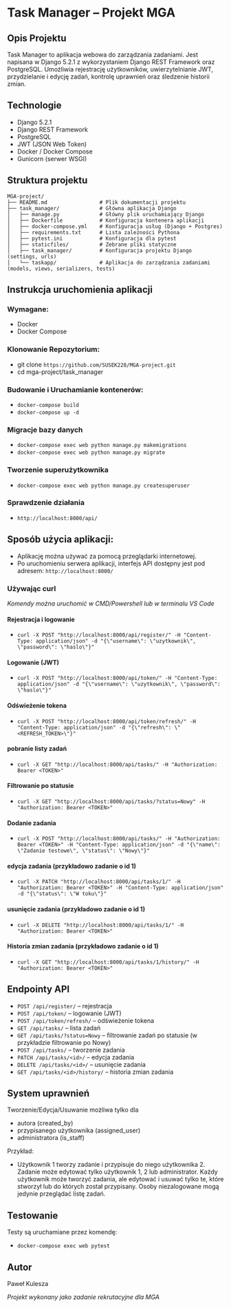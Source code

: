 # Task Manager – Projekt MGA

## Opis Projektu
Task Manager to aplikacja webowa do zarządzania zadaniami. Jest napisana w Django 5.2.1 z wykorzystaniem Django REST Framework oraz PostgreSQL. Umożliwia rejestrację użytkowników, uwierzytelnianie JWT, przydzielanie i edycję zadań, kontrolę uprawnień oraz śledzenie historii zmian.

## Technologie
- Django 5.2.1
- Django REST Framework
- PostgreSQL
- JWT (JSON Web Token)
- Docker / Docker Compose
- Gunicorn (serwer WSGI)

## Struktura projektu
```
MGA-project/
├── README.md                 # Plik dokumentacji projektu
├── task_manager/             # Główna aplikacja Django
│   ├── manage.py             # Główny plik uruchamiający Django
│   ├── Dockerfile            # Konfiguracja kontenera aplikacji
│   ├── docker-compose.yml    # Konfiguracja usług (Django + Postgres)
│   ├── requirements.txt      # Lista zależności Pythona
│   ├── pytest.ini            # Konfiguracja dla pytest
│   ├── staticfiles/          # Zebrane pliki statyczne
│   ├── task_manager/         # Konfiguracja projektu Django (settings, urls)
│   └── taskapp/              # Aplikacja do zarządzania zadaniami (models, views, serializers, tests)
```

## Instrukcja uruchomienia aplikacji

### Wymagane:
- Docker
- Docker Compose

### Klonowanie Repozytorium:
- git clone ```https://github.com/SUSEK228/MGA-project.git```
- cd mga-project/task_manager

### Budowanie i Uruchamianie kontenerów:
- ```docker-compose build```
- ```docker-compose up -d ```

### Migracje bazy danych
- ```docker-compose exec web python manage.py makemigrations```
- ```docker-compose exec web python manage.py migrate```

### Tworzenie superużytkownika
- ```docker-compose exec web python manage.py createsuperuser```

### Sprawdzenie działania
- ```http://localhost:8000/api/```

## Sposób użycia aplikacji:
- Aplikację można używać za pomocą przeglądarki internetowej.
- Po uruchomieniu serwera aplikacji, interfejs API dostępny jest pod adresem: ```http://localhost:8000/```
### Używając curl
*Komendy można uruchomić w CMD/Powershell lub w terminalu VS Code*

#### Rejestracja i logowanie 
- ```curl -X POST "http://localhost:8000/api/register/" -H "Content-Type: application/json" -d "{\"username\": \"uzytkownik\", \"password\": \"haslo\"}"```
#### Logowanie (JWT)
- ```curl -X POST "http://localhost:8000/api/token/" -H "Content-Type: application/json" -d "{\"username\": \"uzytkownik\", \"password\": \"haslo\"}"```
#### Odświeżenie tokena
- ```curl -X POST "http://localhost:8000/api/token/refresh/" -H "Content-Type: application/json" -d "{\"refresh\": \"<REFRESH_TOKEN>\"}"```
#### pobranie listy zadań
- ```curl -X GET "http://localhost:8000/api/tasks/" -H "Authorization: Bearer <TOKEN>"```
#### Filtrowanie po statusie
- ```curl -X GET "http://localhost:8000/api/tasks/?status=Nowy" -H "Authorization: Bearer <TOKEN>"```
#### Dodanie zadania
- ```curl -X POST "http://localhost:8000/api/tasks/" -H "Authorization: Bearer <TOKEN>" -H "Content-Type: application/json" -d "{\"name\": \"Zadanie testowe\", \"status\": \"Nowy\"}"```
#### edycja zadania (przykładowo zadanie o id 1)
- ```curl -X PATCH "http://localhost:8000/api/tasks/1/" -H "Authorization: Bearer <TOKEN>" -H "Content-Type: application/json" -d "{\"status\": \"W toku\"}"```
#### usunięcie zadania (przykładowo zadanie o id 1)
- ```curl -X DELETE "http://localhost:8000/api/tasks/1/" -H "Authorization: Bearer <TOKEN>"```
#### Historia zmian zadania (przykładowo zadanie o id 1)
- ```curl -X GET "http://localhost:8000/api/tasks/1/history/" -H "Authorization: Bearer <TOKEN>"```

## Endpointy API 
- `POST /api/register/` – rejestracja
- `POST /api/token/` – logowanie (JWT)
- `POST /api/token/refresh/` – odświeżenie tokena
- `GET /api/tasks/` – lista zadań
- `GET /api/tasks/?status=Nowy` – filtrowanie zadań po statusie (w przykładzie filtrowanie po Nowy)
- `POST /api/tasks/` – tworzenie zadania
- `PATCH /api/tasks/<id>/` – edycja zadania
- `DELETE /api/tasks/<id>/` – usunięcie zadania
- `GET /api/tasks/<id>/history/` – historia zmian zadania

## System uprawnień
Tworzenie/Edycja/Usuwanie możliwa tylko dla
- autora (created_by)
- przypisanego użytkownika (assigned_user)
- administratora (is_staff)

Przykład:
- Użytkownik 1 tworzy zadanie i przypisuje do niego użytkownika 2. Zadanie może edytować tylko użytkownik 1, 2 lub administrator.
Każdy użytkownik może tworzyć zadania, ale edytować i usuwać tylko te, które stworzył lub do których został przypisany.
Osoby niezalogowane mogą jedynie przeglądać listę zadań.

## Testowanie
Testy są uruchamiane przez komendę:
- ```docker-compose exec web pytest```

## Autor
Paweł Kulesza

*Projekt wykonany jako zadanie rekrutacyjne dla MGA*